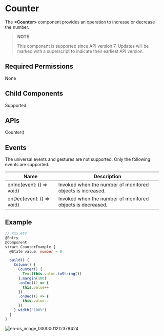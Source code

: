 # Counter

The **\<Counter>** component provides an operation to increase or decrease the number.

> **NOTE**
>
> This component is supported since API version 7. Updates will be marked with a superscript to indicate their earliest API version.


## Required Permissions

None


## Child Components

Supported


## APIs

Counter()


## Events

The universal events and gestures are not supported. Only the following events are supported.

| Name| Description|
| -------- | -------- |
| onInc(event: () =&gt; void) | Invoked when the number of monitored objects is increased.|
| onDec(event: () =&gt; void) | Invoked when the number of monitored objects is decreased.|


## Example

```ts
// xxx.ets
@Entry
@Component
struct CounterExample {
  @State value: number = 0

  build() {
    Column() {
      Counter() {
        Text(this.value.toString())
      }.margin(100)
      .onInc(() => {
        this.value++
      })
      .onDec(() => {
        this.value--
      })
    }.width("100%")
  }
}
```

![en-us_image_0000001212378424](figures/en-us_image_0000001212378424.gif)
